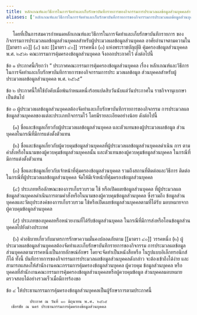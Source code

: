 ```yaml
---
title: หลักเกณฑ์และวิธีการในการจัดทําและเก็บรักษาบันทึกรายการของกิจกรรมการประมวลผลข้อมูลส่วนบุคคลสําหรับผู้ประมวลผลข้อมูลส่วนบุคคล พ.ศ. ๒๕๖๕
aliases: ['หลักเกณฑ์และวิธีการในการจัดทําและเก็บรักษาบันทึกรายการของกิจกรรมการประมวลผลข้อมูลส่วนบุคคลสําหรับผู้ประมวลผลข้อมูลส่วนบุคคล']
---
```



&emsp; โดยที่เป็นการสมควรกําหนดหลักเกณฑ์และวิธีการในการจัดทําและเก็บรักษาบันทึกรายการ
ของกิจกรรมการประมวลผลข้อมูลส่วนบุคคลสําหรับผู้ประมวลผลข้อมูลส่วนบุคคล
อาศัยอํานาจตามความใน [[มาตรา ๑๖]] (๔) และ [[มาตรา ๔๐]] วรรคหนึ่ง (๓)
แห่งพระราชบัญญัติ คุ้มครองข้อมูลส่วนบุคคล พ.ศ. ๒๕๖๒
คณะกรรมการคุ้มครองข้อมูลส่วนบุคคล จึงออกประกาศไว้ ดังต่อไปนี้

ข้อ ๑ ประกาศนี้เรียกว่า “ ประกาศคณะกรรมการคุ้มครองข้อมูลส่วนบุคคล เรื่อง
หลักเกณฑ์และวิธีการในการจัดทําและเก็บรักษาบันทึกรายการของกิจกรรมการประ
มวลผลข้อมูล ส่วนบุคคลสําหรับผู้ประมวลผลข้อมูลส่วนบุคคล พ.ศ. ๒๕๖๕”

ข้อ ๒ ประกาศนี้ให้ใช้บังคับเมื่อพ้นกําหนดหนึ่งร้อยแปดสิบวันนับแต่วันประกาศใน
ราชกิจจานุเบกษาเป็นต้นไป

ข้อ ๓ ผู้ประมวลผลข้อมูลส่วนบุคคลต้องจัดทําและเก็บรักษาบันทึกรายการของกิจกรรม
การประมวลผลข้อมูลส่วนบุคคลของแต่ละประเภทกิจกรรมไว้
โดยมีรายละเอียดอย่างน้อย ดังต่อไปนี้

&emsp; (๑) ชื่อและข้อมูลเกี่ยวกับผู้ประมวลผลข้อมูลส่วนบุคคล
      และตัวแทนของผู้ประมวลผลข้อมูล ส่วนบุคคลในกรณีที่มีการแต่งตั้งตัวแทน

&emsp; (๒) ชื่อและข้อมูลเกี่ยวกับผู้ควบคุมข้อมูลส่วนบุคคลที่ผู้ประมวลผลข้อมูลส่วนบุคคลดําเนิน
      การ ตามคําสั่งหรือในนามของผู้ควบคุมข้อมูลส่วนบุคคลนั้น
      และตัวแทนของผู้ควบคุมข้อมูลส่วนบุคคล ในกรณีที่มีการแต่งตั้งตัวแทน

&emsp; (๓) ชื่อและข้อมูลเกี่ยวกับเจ้าหน้าที่คุ้มครองข้อมูลส่วนบุคคล 
      รวมถึงสถานที่ติดต่อและวิธีการ 
      ติดต่อในกรณีที่ผู้ประมวลผลข้อมูลส่วนบุคคล
      จัดให้มีเจ้าหน้าที่คุ้มครองข้อมูลส่วนบุคคล

&emsp; (๔) ประเภทหรือลักษณะของการเก็บรวบรวม ใช้ หรือเปิดเผยข้อมูลส่วนบุคคล
      ที่ผู้ประมวลผลข้อมูลส่วนบุคคลดําเนินการตามคําสั่งหรือในนามของผู้ควบคุมข้อมูลส่วนบุคคล 
      ซึ่งรวมถึง ข้อมูลส่วนบุคคลและวัตถุประสงค์ของการเก็บรวบรวม 
      ใช้หรือเปิดเผยข้อมูลส่วนบุคคลตามที่ได้รับ มอบหมายจากผู้ควบคุมข้อมูลส่วนบุคคล

&emsp; (๕) ประเภทของบุคคลหรือหน่วยงานที่ได้รับข้อมูลส่วนบุคคล 
      ในกรณีที่มีการส่งหรือโอนข้อมูลส่วนบุคคลไปยังต่างประเทศ

&emsp; (๖) คําอธิบายเกี่ยวกับมาตรการรักษาความมั่นคงปลอดภัยตาม [[มาตรา ๔๐]] วรรคหนึ่ง (๒)
      ผู้ประมวลผลข้อมูลส่วนบุคคลต้องจัดทําและเก็บรักษาบันทึกรายการของกิจกรรม
      การประมวลผลข้อมูลส่วนบุคคลตามวรรคหนึ่งเป็นลายลักษณ์อักษร โดยจะจัดทําเป็นหนังสือหรือ
      ในรูปแบบอิเล็กทรอนิกส์ก็ได้ ทั้งนี้ บันทึกรายการของกิจกรรมการประมวลผลข้อมูลส่วนบุคคลดังกล่าว
      จะต้องเข้าถึงได้ง่าย และสามารถแสดงให้สํานักงานคณะกรรมการคุ้มครองข้อมูลส่วนบุคคล ผู้ควบคุม
      ข้อมูลส่วนบุคคล หรือบุคคลที่สํานักงานคณะกรรมการคุ้มครองข้อมูลส่วนบุคคลหรือผู้ควบคุมข้อมูล
      ส่วนบุคคลมอบหมายตรวจสอบได้อย่างรวดเร็วเมื่อมีการร้องขอ

ข้อ ๔ ให้ประธานกรรมการคุ้มครองข้อมูลส่วนบุคคลเป็นผู้รักษาการตามประกาศนี้

             ประกาศ ณ วันที่ ๑๐ มิถุนายน พ.ศ. ๒๕๖๕
      เธียรชัย ณ นคร ประธานกรรมการคุ้มครองข้อมูลส่วนบุคคล